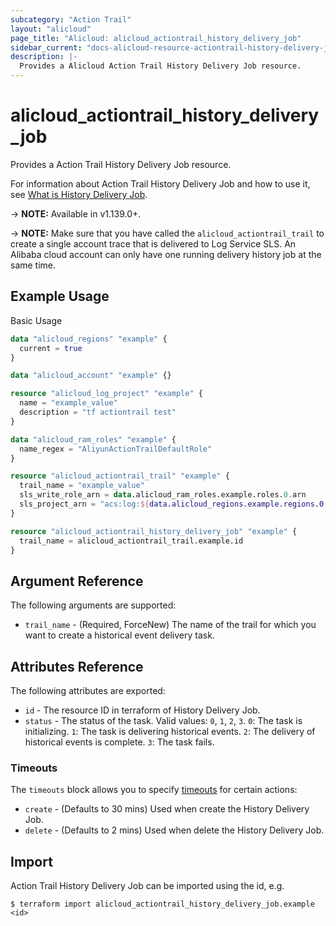 ```yaml
---
subcategory: "Action Trail"
layout: "alicloud"
page_title: "Alicloud: alicloud_actiontrail_history_delivery_job"
sidebar_current: "docs-alicloud-resource-actiontrail-history-delivery-job"
description: |-
  Provides a Alicloud Action Trail History Delivery Job resource.
---
```


# alicloud\_actiontrail\_history\_delivery\_job

Provides a Action Trail History Delivery Job resource.

For information about Action Trail History Delivery Job and how to use it, see [What is History Delivery Job](https://www.alibabacloud.com/help/doc-detail/199999.htm).

-> **NOTE:** Available in v1.139.0+.

-> **NOTE:** Make sure that you have called the `alicloud_actiontrail_trail` to create a single account trace that is delivered to Log Service SLS. An Alibaba cloud account can only have one running delivery history job at the same time.

## Example Usage

Basic Usage

```terraform
data "alicloud_regions" "example" {
  current = true
}

data "alicloud_account" "example" {}

resource "alicloud_log_project" "example" {
  name = "example_value"
  description = "tf actiontrail test"
}

data "alicloud_ram_roles" "example" {
  name_regex = "AliyunActionTrailDefaultRole"
}

resource "alicloud_actiontrail_trail" "example" {
  trail_name = "example_value"
  sls_write_role_arn = data.alicloud_ram_roles.example.roles.0.arn
  sls_project_arn = "acs:log:${data.alicloud_regions.example.regions.0.id}:${data.alicloud_account.example.id}:project/${alicloud_log_project.example.name}"
}

resource "alicloud_actiontrail_history_delivery_job" "example" {
  trail_name = alicloud_actiontrail_trail.example.id
}

```

## Argument Reference

The following arguments are supported:

* `trail_name` - (Required, ForceNew) The name of the trail for which you want to create a historical event delivery task.

## Attributes Reference

The following attributes are exported:

* `id` - The resource ID in terraform of History Delivery Job.
* `status` - The status of the task. Valid values: `0`, `1`, `2`, `3`. `0`: The task is initializing. `1`: The task is delivering historical events. `2`: The delivery of historical events is complete. `3`: The task fails.

### Timeouts

The `timeouts` block allows you to specify [timeouts](https://www.terraform.io/docs/configuration-0-11/resources.html#timeouts) for certain actions:

* `create` - (Defaults to 30 mins) Used when create the History Delivery Job.
* `delete` - (Defaults to 2 mins) Used when delete the History Delivery Job.

## Import

Action Trail History Delivery Job can be imported using the id, e.g.

```
$ terraform import alicloud_actiontrail_history_delivery_job.example <id>
```